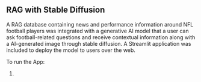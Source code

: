 ## RAG with Stable Diffusion

A RAG database containing news and performance information around NFL football players was integrated with a generative AI model that a user can ask football-related questions and receive contextual information along
with a AI-generated image through stable diffusion. A Streamlit application was included to deploy the model to users over the web.

To run the App:

1. 
